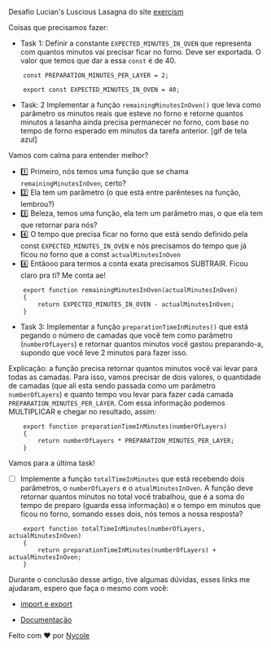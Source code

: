 Desafio Lucian's Luscious Lasagna do site [exercism](https://exercism.org/dashboard)


Coisas que precisamos fazer:
- Task 1: Definir a constante `EXPECTED_MINUTES_IN_OVEN` que representa com quantos minutos vai precisar ficar no forno. Deve ser exportada. O valor que temos que dar a essa `const` é de 40.

```
    const PREPARATION_MINUTES_PER_LAYER = 2;

    export const EXPECTED_MINUTES_IN_OVEN = 40;
```

- Task: 2 Implementar a função `remainingMinutesInOven()` que leva como parâmetro os minutos reais que esteve no forno e retorne quantos minutos a lasanha ainda precisa permanecer no forno, com base no tempo de forno esperado em minutos da tarefa anterior.
[gif de tela azul]

Vamos com calma para entender melhor? 

- 1️⃣ Primeiro, nós temos uma função que se chama `remainingMinutesInOven`, certo? 
- 2️⃣ Ela tem um parâmetro (o que está entre parênteses na função, lembrou?) 
- 3️⃣ Beleza, temos uma função, ela tem um parâmetro mas, o que ela tem que retornar para nós? 
- 4️⃣ O tempo que precisa ficar no forno que está sendo definido pela const `EXPECTED_MINUTES_IN_OVEN` e nós precisamos do tempo que já ficou no forno que a const `actualMinutesInOven`
- 4️⃣ Entãooo para termos a conta exata precisamos SUBTRAIR. Ficou claro pra ti? Me conta ae!

```
    export function remainingMinutesInOven(actualMinutesInOven)
    {
        return EXPECTED_MINUTES_IN_OVEN - actualMinutesInOven;
    }
```

- Task 3: Implementar a função `preparationTimeInMinutes()` que está pegando o número de camadas que você tem como parâmetro (`numberOfLayers`) e retornar quantos minutos você gastou preparando-a, supondo que você leve 2 minutos para fazer isso.

Explicação: a função precisa retornar quantos minutos você vai levar para todas as camadas. Para isso, vamos precisar de dois valores, o quantidade de camadas (que ali esta sendo passada como um parâmetro `numberOfLayers`) e quanto tempo vou levar para fazer cada camada `PREPARATION_MINUTES_PER_LAYER`. Com essa informação podemos MULTIPLICAR e chegar no resultado, assim:

```
    export function preparationTimeInMinutes(numberOfLayers) 
    {
        return numberOfLayers * PREPARATION_MINUTES_PER_LAYER;
    }
```

Vamos para a última task!

- [ ] Implemente a função `totalTimeInMinutes` que está recebendo dois parâmetros, o `numberOfLayers` e o `atualMinutesInOven`. A função deve retornar quantos minutos no total você trabalhou, que é a soma do tempo de preparo (guarda essa informação) e o tempo em minutos que ficou no forno, somando esses dois, nós temos a nossa resposta?

``` 
    export function totalTimeInMinutes(numberOfLayers, actualMinutesInOven) 
    {
        return preparationTimeInMinutes(numberOfLayers) + actualMinutesInOven;
    }
```


Durante o conclusão desse artigo, tive algumas dúvidas, esses links me ajudaram, espero que faça o mesmo com você: 

- [import e export](https://blog.betrybe.com/tecnologia/import-e-export/#3)

- [Documentação](https://developer.mozilla.org/en-US/docs/Learn/JavaScript/Building_blocks/Return_values)

Feito com ❤ por [Nycole](https://github.com/nycolexavier)